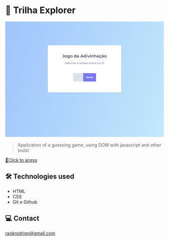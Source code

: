 # 🚀 Trilha Explorer

![preview](./github/preview.png.png)

> Application of a guessing game, using DOM with javascript and other tools!

[🔗Click to acess](https://rodkunz.github.io/guessing-game/)

## 🛠 Technologies used

- HTML
- CSS
- Git e Github

## 💻 Contact

raokrodrigo@gmail.com